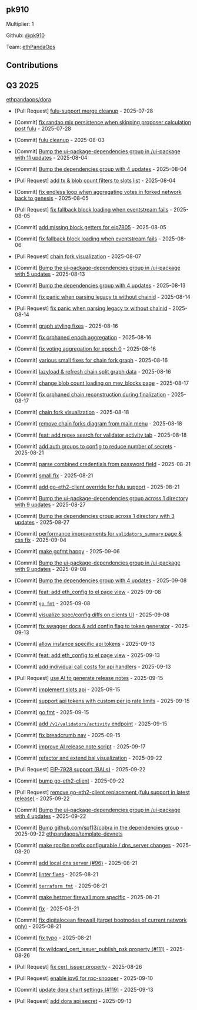 
## pk910
Multiplier: 1

Github: [@pk910](https://github.com/pk910)

Team: [ethPandaOps](https://github.com/ethpandaops)

## Contributions

## Q3 2025

[ethpandaops/dora](https://github.com/ethpandaops/dora)
* [Pull Request] [fulu-support merge cleanup](https://github.com/ethpandaops/dora/pull/444) - 2025-07-28
* [Commit] [fix randao mix persistence when skipping proposer calculation post fulu](https://github.com/ethpandaops/dora/commit/1054ec173dc7adaea68341796154d3b2803978a5) - 2025-07-28
* [Commit] [fulu cleanup](https://github.com/ethpandaops/dora/commit/21cc40271dbb56556543196bfe1a39aa188c4600) - 2025-08-03
* [Commit] [Bump the ui-package-dependencies group in /ui-package with 11 updates](https://github.com/ethpandaops/dora/commit/6dac0c475ffab87b3b61bccd4141e09c322f213a) - 2025-08-04
* [Commit] [Bump the dependencies group with 4 updates](https://github.com/ethpandaops/dora/commit/eb4db17707676ffac87edcd39bfcd5d93df72f06) - 2025-08-04
* [Pull Request] [add tx & blob count filters to slots list](https://github.com/ethpandaops/dora/pull/449) - 2025-08-04
* [Commit] [fix endless loop when aggregating votes in forked network back to genesis](https://github.com/ethpandaops/dora/commit/9c62568073df33678ba012bcd03356ca4e5af5b7) - 2025-08-05
* [Pull Request] [fix fallback block loading when eventstream fails](https://github.com/ethpandaops/dora/pull/450) - 2025-08-05
* [Commit] [add missing block getters for eip7805](https://github.com/ethpandaops/dora/commit/f7a1203ae28a589f73e9b402af9b855d20843874) - 2025-08-05
* [Commit] [fix fallback block loading when eventstream fails](https://github.com/ethpandaops/dora/commit/178e903190c66301d210a60d8eba51dc2cdf7bd4) - 2025-08-06
* [Pull Request] [chain fork visualization](https://github.com/ethpandaops/dora/pull/451) - 2025-08-07
* [Commit] [Bump the ui-package-dependencies group in /ui-package with 5 updates](https://github.com/ethpandaops/dora/commit/004c7353b0c5c89cad9cbe789b36a7b5a1e4440c) - 2025-08-13
* [Commit] [Bump the dependencies group with 4 updates](https://github.com/ethpandaops/dora/commit/3b4659caba3fcfa5d8ed09012e908414677e6921) - 2025-08-13
* [Commit] [fix panic when parsing legacy tx without chainid](https://github.com/ethpandaops/dora/commit/ca3b041bc933343cf23fd8783e0499a9a9c8e60f) - 2025-08-14
* [Pull Request] [fix panic when parsing legacy tx without chainid](https://github.com/ethpandaops/dora/pull/455) - 2025-08-14
* [Commit] [graph styling fixes](https://github.com/ethpandaops/dora/commit/f9969b32bfe30b4d7870754233ade2d674b685b6) - 2025-08-16
* [Commit] [fix orphaned epoch aggregation](https://github.com/ethpandaops/dora/commit/cdb3fe1ea5051eab654c4283a6cd2a3a6913998d) - 2025-08-16
* [Commit] [fix voting aggregation for epoch 0](https://github.com/ethpandaops/dora/commit/b4ee6e0832b2845501417085ef958495a82cee48) - 2025-08-16
* [Commit] [various small fixes for chain fork graph](https://github.com/ethpandaops/dora/commit/560c466b1ae007ac64286f8d8a321bfaa889dd15) - 2025-08-16
* [Commit] [lazyload & refresh chain split graph data](https://github.com/ethpandaops/dora/commit/a55cefa7b18c8389e97f5fabda52ac41170cb965) - 2025-08-16
* [Commit] [change blob count loading on mev_blocks page](https://github.com/ethpandaops/dora/commit/031093e24804bc1ef5a2e9476f2aac2099d410b6) - 2025-08-17
* [Commit] [fix orphaned chain reconstruction during finalization](https://github.com/ethpandaops/dora/commit/ac2733fa190a32e3c72c68de149e349c780d7005) - 2025-08-17
* [Commit] [chain fork visualization](https://github.com/ethpandaops/dora/commit/d91e538ebf7f0a3a5ec4055f08c31046f351e9d3) - 2025-08-18
* [Commit] [remove chain forks diagram from main menu](https://github.com/ethpandaops/dora/commit/a6d19286c91b8d62f3548ddc7600150d0f761b2a) - 2025-08-18
* [Commit] [feat: add regex search for validator activity tab](https://github.com/ethpandaops/dora/commit/b05288b5bc0e8e406259e47141517828f6b60f3f) - 2025-08-18

* [Commit] [add auth groups to config to reduce number of secrets](https://github.com/ethpandaops/dora/commit/32389dc78e1681a5ead332b4fa2fb9b6b3485c90) - 2025-08-21
* [Commit] [parse combined credentials from password field](https://github.com/ethpandaops/dora/commit/b8c179e6dd487f3eef846076c76c49ca506237fd) - 2025-08-21
* [Commit] [small fix](https://github.com/ethpandaops/dora/commit/dc9151f8d2f7a190213c2d2f77a7b7c0f68f3793) - 2025-08-21
* [Commit] [add go-eth2-client override for fulu support](https://github.com/ethpandaops/dora/commit/a337118d3e83aa9b4ef900d3d77240e875515908) - 2025-08-21
* [Commit] [Bump the ui-package-dependencies group across 1 directory with 9 updates](https://github.com/ethpandaops/dora/commit/b2feb9b3814c77f92d4ce2bffa6ccd9232e856b2) - 2025-08-27
* [Commit] [Bump the dependencies group across 1 directory with 3 updates](https://github.com/ethpandaops/dora/commit/feb8edb3ebbc0cf96efc0860dcb8dd6d8af0db60) - 2025-08-27
* [Commit] [performance improvements for `validators_summary` page & css fix](https://github.com/ethpandaops/dora/commit/b840e60ff668faeb43ba8d158d0362172a735594) - 2025-09-04
* [Commit] [make gofmt happy](https://github.com/ethpandaops/dora/commit/499f1cb1b11207e498b6fe1d3c3979663a5457ae) - 2025-09-06
* [Commit] [Bump the ui-package-dependencies group in /ui-package with 9 updates](https://github.com/ethpandaops/dora/commit/9f21231f46147ea9a1e74720651375241b642595) - 2025-09-08
* [Commit] [Bump the dependencies group with 4 updates](https://github.com/ethpandaops/dora/commit/4be9ff9197fe380709172955176a541ed3a16144) - 2025-09-08
* [Commit] [feat: add eth_config to el page view](https://github.com/ethpandaops/dora/commit/d8571304d865ad7b7b228a9e5b6d6657d8ac8524) - 2025-09-08
* [Commit] [`go fmt`](https://github.com/ethpandaops/dora/commit/01875b207ad3ff74c364aaf638909abf7393b6d3) - 2025-09-08
* [Commit] [visualize spec/config diffs on clients UI](https://github.com/ethpandaops/dora/commit/446e51841e4e7e714506e33c6c227db0c5182d02) - 2025-09-08
* [Commit] [fix swagger docs & add config flag to token generator](https://github.com/ethpandaops/dora/commit/50fd0030cdf27072280db0aa9022f85f86cba25e) - 2025-09-13
* [Commit] [allow instance specific api tokens](https://github.com/ethpandaops/dora/commit/ff84f811731d77b94226d0a0ecabd42977b27fce) - 2025-09-13
* [Commit] [feat: add eth_config to el page view](https://github.com/ethpandaops/dora/commit/d8571304d865ad7b7b228a9e5b6d6657d8ac8524) - 2025-09-13
* [Commit] [add individual call costs for api handlers](https://github.com/ethpandaops/dora/commit/2ef51b8891021a6e12e6d519abf3d80f216defd3) - 2025-09-13
* [Pull Request] [use AI to generate release notes](https://github.com/ethpandaops/dora/pull/477) - 2025-09-15
* [Commit] [implement slots api](https://github.com/ethpandaops/dora/commit/64bfbb856609c2c48574ded55a626c956c4522e0) - 2025-09-15
* [Commit] [support api tokens with custom per ip rate limits](https://github.com/ethpandaops/dora/commit/2df54986713486b104ca696acc7028b7a911d783) - 2025-09-15
* [Commit] [go fmt](https://github.com/ethpandaops/dora/commit/10891eb962df43ee185fcfa93c024c75f58a03db) - 2025-09-15
* [Commit] [add `/v1/validators/activity` endpoint](https://github.com/ethpandaops/dora/commit/8f6beee0b2b4f6369b9955c6c1d30b6137bc420f) - 2025-09-15
* [Commit] [fix breadcrumb nav](https://github.com/ethpandaops/dora/commit/218fd9caaf04badb285361d04a0ef1b51c86f265) - 2025-09-15
* [Commit] [improve AI release note script](https://github.com/ethpandaops/dora/commit/7084e76ed4ca96fd615aba7c7819c96e041ba787) - 2025-09-17
* [Commit] [refactor and extend bal visualization](https://github.com/ethpandaops/dora/commit/0c1388ebfb950bbd6dd9013b5573a59d680d33d0) - 2025-09-22
* [Pull Request] [EIP-7928 support (BALs)](https://github.com/ethpandaops/dora/pull/483) - 2025-09-22
* [Commit] [bump go-eth2-client](https://github.com/ethpandaops/dora/commit/f58c29aff88425bb2cb54e8c5550c41ed0891e77) - 2025-09-22
* [Pull Request] [remove go-eth2-client replacement (fulu support in latest release)](https://github.com/ethpandaops/dora/pull/482) - 2025-09-22
* [Commit] [Bump the ui-package-dependencies group in /ui-package with 4 updates](https://github.com/ethpandaops/dora/commit/3b6af2248c91fa823ac346d15aa43a90308999c1) - 2025-09-22
* [Commit] [Bump github.com/spf13/cobra in the dependencies group](https://github.com/ethpandaops/dora/commit/6a449aab99282e631d444e87093e9645b3a69319) - 2025-09-22
[ethpandaops/template-devnets](https://github.com/ethpandaops/template-devnets)
* [Commit] [make rpc/bn prefix configurable / dns_server changes](https://github.com/ethpandaops/template-devnets/commit/8ae5f3baf02310d4aeabcf5c3c670eb3377a2ec1) - 2025-08-20
* [Commit] [add local dns server (#96)](https://github.com/ethpandaops/template-devnets/commit/851fd33f1f0a5b965b780d56456b2f84d881ab9b) - 2025-08-21
* [Commit] [linter fixes](https://github.com/ethpandaops/template-devnets/commit/3bd8808e892f94114c0a2a6682be60255c99ae00) - 2025-08-21
* [Commit] [`terraform fmt`](https://github.com/ethpandaops/template-devnets/commit/4dd0716a8d7a55b92a0d045345e2f4db7f2ab799) - 2025-08-21
* [Commit] [make hetzner firewall more specific](https://github.com/ethpandaops/template-devnets/commit/951ea515da579dd6f271ca4a0b9d9cc11f961c85) - 2025-08-21
* [Commit] [fix](https://github.com/ethpandaops/template-devnets/commit/3fb3d93e10873ec275d305ad3348e2e0b71100ac) - 2025-08-21
* [Commit] [fix digitalocean firewall (target bootnodes of current network only)](https://github.com/ethpandaops/template-devnets/commit/bece66eb52497bf068d0e4ee28a8385ebcb62afa) - 2025-08-21
* [Commit] [fix typo](https://github.com/ethpandaops/template-devnets/commit/8d01e823f54845983d9d3e58f97a8d65b07979be) - 2025-08-21
* [Commit] [fix wildcard_cert_issuer_publish_psk property (#111)](https://github.com/ethpandaops/template-devnets/commit/d5fce14bb3c1eb7b951069d59f09fe82210428ea) - 2025-08-26
* [Pull Request] [fix cert_issuer property](https://github.com/ethpandaops/template-devnets/pull/111) - 2025-08-26
* [Pull Request] [enable ipv6 for rpc-snooper](https://github.com/ethpandaops/template-devnets/pull/120) - 2025-09-10
* [Commit] [update dora chart settings (#119)](https://github.com/ethpandaops/template-devnets/commit/235978c79d0ccc64c042c07fae067034142ff443) - 2025-09-13
* [Pull Request] [add dora api secret](https://github.com/ethpandaops/template-devnets/pull/121) - 2025-09-13
